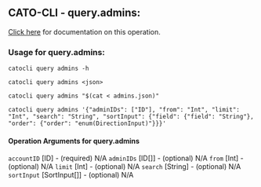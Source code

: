 
## CATO-CLI - query.admins:
[Click here](https://api.catonetworks.com/documentation/#query-admins) for documentation on this operation.

### Usage for query.admins:

`catocli query admins -h`

`catocli query admins <json>`

`catocli query admins "$(cat < admins.json)"`

`catocli query admins '{"adminIDs": ["ID"], "from": "Int", "limit": "Int", "search": "String", "sortInput": {"field": {"field": "String"}, "order": {"order": "enum(DirectionInput)"}}}'`

#### Operation Arguments for query.admins ####
`accountID` [ID] - (required) N/A 
`adminIDs` [ID[]] - (optional) N/A 
`from` [Int] - (optional) N/A 
`limit` [Int] - (optional) N/A 
`search` [String] - (optional) N/A 
`sortInput` [SortInput[]] - (optional) N/A 
